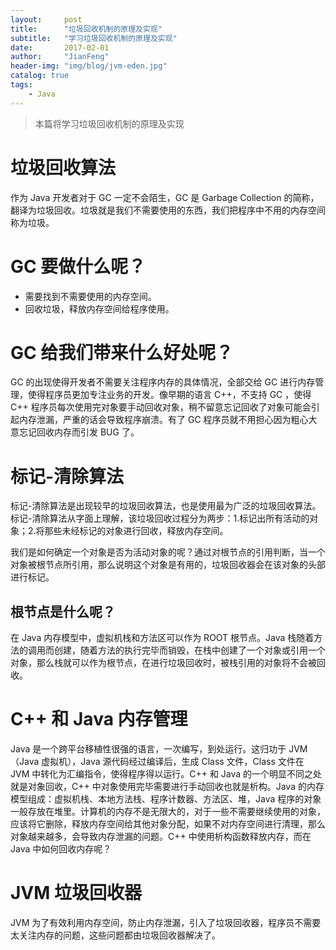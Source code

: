 ```yaml
---
layout:     post
title:      "垃圾回收机制的原理及实现"
subtitle:   "学习垃圾回收机制的原理及实现"
date:       2017-02-01
author:     "JianFeng"
header-img: "img/blog/jvm-eden.jpg"
catalog: true
tags:
    - Java
---
```


> 本篇将学习垃圾回收机制的原理及实现

# 垃圾回收算法
 作为 Java 开发者对于 GC 一定不会陌生，GC 是 Garbage Collection 的简称，翻译为垃圾回收。垃圾就是我们不需要使用的东西，我们把程序中不用的内存空间称为垃圾。

# GC 要做什么呢？

- 需要找到不需要使用的内存空间。
- 回收垃圾，释放内存空间给程序使用。

# GC 给我们带来什么好处呢？
 GC 的出现使得开发者不需要关注程序内存的具体情况，全部交给 GC 进行内存管理，使得程序员更加专注业务的开发。像早期的语言 C++，不支持 GC ，使得 C++ 程序员每次使用完对象要手动回收对象，稍不留意忘记回收了对象可能会引起内存泄漏，严重的话会导致程序崩溃。有了 GC 程序员就不用担心因为粗心大意忘记回收内存而引发 BUG 了。

# 标记-清除算法

标记-清除算法是出现较早的垃圾回收算法，也是使用最为广泛的垃圾回收算法。标记-清除算法从字面上理解，该垃圾回收过程分为两步：1.标记出所有活动的对象；2.将那些未经标记的对象进行回收，释放内存空间。

 我们是如何确定一个对象是否为活动对象的呢？通过对根节点的引用判断，当一个对象被根节点所引用，那么说明这个对象是有用的，垃圾回收器会在该对象的头部进行标记。

## 根节点是什么呢？
在 Java 内存模型中，虚拟机栈和方法区可以作为 ROOT 根节点。Java 栈随着方法的调用而创建，随着方法的执行完毕而销毁，在栈中创建了一个对象或引用一个对象，那么栈就可以作为根节点，在进行垃圾回收时，被栈引用的对象将不会被回收。


# C++ 和 Java 内存管理
 Java 是一个跨平台移植性很强的语言，一次编写，到处运行。这归功于 JVM （Java 虚拟机），Java 源代码经过编译后，生成 Class 文件，Class 文件在 JVM 中转化为汇编指令，使得程序得以运行。C++ 和 Java 的一个明显不同之处就是对象回收，C++ 中对象使用完毕需要进行手动回收也就是析构。Java 的内存模型组成：虚拟机栈、本地方法栈、程序计数器、方法区、堆，Java 程序的对象一般存放在堆里。计算机的内存不是无限大的，对于一些不需要继续使用的对象，应该将它删除，释放内存空间给其他对象分配，如果不对内存空间进行清理，那么对象越来越多，会导致内存泄漏的问题。C++ 中使用析构函数释放内存，而在 Java 中如何回收内存呢？
 
# JVM 垃圾回收器
JVM 为了有效利用内存空间，防止内存泄漏，引入了垃圾回收器，程序员不需要太关注内存的问题，这些问题都由垃圾回收器解决了。


